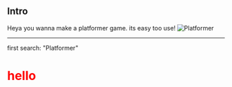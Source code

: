 ## Intro
Heya you wanna make a platformer game. its easy too use!
![Platformer](https://cdn.discordapp.com/attachments/843076566090121219/850873159271055370/Screenshot_2021-06-06_070538.jpg)

***
first search: "Platformer"
<h1 style="color: red;">hello</h1>
